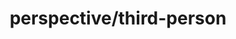 ---
title: perspective/third-person
layout: genome-project/gene
planted: 2023-11-05T05:36:20Z
tended: 2023-11-05T05:36:20Z
---